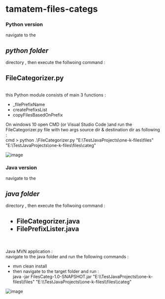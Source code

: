 # tamatem-files-categs

<h3>Python version </h3>

navigate to the <h2><i>python folder</i></h2> directory , then execute the follwoing command :
</BR>

<h2>FileCategorizer.py</h2></br>
this Python module consists of main 3 functions :
<ul>
<li>_filePrefixName</li>
 <li>createPrefixsList</li>
<li>copyFilesBasedOnPrefix</li>

</ul>
 



On windows 10 open CMD (or Visual Studio Code )and run the FileCategorizer.py file with two args source dir & destination dir as following :</BR>
 cmd > python .\FileCategorizer.py "E:\\TestJavaProjects\\one-k-files\\files" "E:\\TestJavaProjects\\one-k-files\\files\\categ"

![image](https://github.com/Bashar-Othman/tamatem-files-categs/assets/26125735/3fa97a46-b7f8-4b9a-9f28-6812bc2b5154)

<h3>Java version </h3>

navigate to the <h2><i>java folder</i></h2> directory , then execute the follwoing command :
</BR>

<h2>
 <ul>
<li>FileCategorizer.java</li>
 <li>FilePrefixLister.java</li>
 </ul>
</h2></br>

 Java MVN application :</br>
 navigate to the java folder and run the following commands : </br>
 <ul>
  <li>
   mvn clean install
  </li>
  <li>then navigate to the target folder and run :</br>java -jar FilesCateg-1.0-SNAPSHOT.jar "E:\\TestJavaProjects\\one-k-files\\files" "E:\\TestJavaProjects\\one-k-files\\files\\categ"</li>
 </ul>

 ![image](https://github.com/Bashar-Othman/tamatem-files-categs/assets/26125735/c4281214-efae-43b8-87c3-48b45a03a097)

